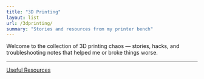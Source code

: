 ```yaml
---
title: "3D Printing"
layout: list
url: /3dprinting/
summary: "Stories and resources from my printer bench"
---
```

Welcome to the collection of 3D printing chaos — stories, hacks, and troubleshooting notes that helped me or broke things worse.

---

[Useful Resources](/content/3dprinting/resources.md/)